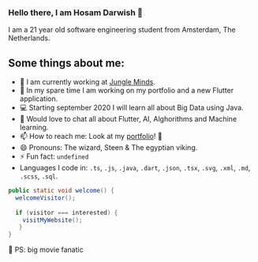 ### Hello there, I am Hosam Darwish 👋
I am a 21 year old software engineering student from Amsterdam, The Netherlands.

Some things about me:
---
- :office: I am currently working at [Jungle Minds](https://www.jungleminds.com "Jungle Minds").
- 🌱 In my spare time I am working on my portfolio and a new Flutter application.
- :computer: Starting september 2020 I will learn all about Big Data using Java.
- 💬 Would love to chat all about Flutter, AI, Alghorithms and Machine learning.
- 📫 How to reach me: Look at my [portfolio](https://www.hosamdarwish.nl "My portfolio")! :rocket:
- 😄 Pronouns: The wizard, Steen & The egyptian viking.
- ⚡ Fun fact: `undefined` 
- Languages I code in: `.ts`, `.js`, `.java`, `.dart`, `.json`, `.tsx`, `.svg`, `.xml`, `.md`, `.scss`, `.sql`.

```Java
public static void welcome() {
  welcomeVisitor();
  
  if (visitor === interested) {
    visitMyWebsite();
   }
}
```
🎥 PS: big movie fanatic

